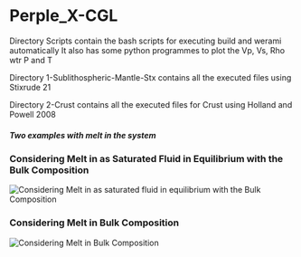 # Perple_X-CGL


Directory Scripts contain the bash scripts for executing build and werami automatically
It also has some python programmes to plot the Vp, Vs, Rho wtr P and T


Directory 1-Sublithospheric-Mantle-Stx contains all the executed files using Stixrude 21


Directory 2-Crust contains all the executed files for Crust using Holland and Powell 2008

##### **Two examples with melt in the system**

### **Considering Melt in as Saturated Fluid in Equilibrium with the Bulk Composition**
![Considering Melt in as saturated fluid in equilibrium with the Bulk Composition](/home/amitava/Geodynamics-Project-IISERP/Perple_X-CGL/2-Crust/Melt/Vs_OUC.png)

### **Considering Melt in Bulk Composition**
![Considering Melt in Bulk Composition](/home/amitava/Geodynamics-Project-IISERP/Perple_X-CGL/2-Crust/Melt/test/Vs_CUC.png)

